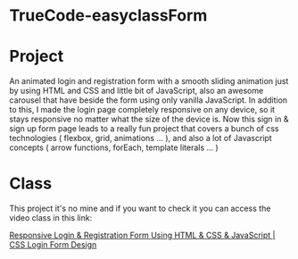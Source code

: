 # TrueCode-easyclassForm

# Project

An animated login and registration form with a smooth sliding animation just by using HTML and CSS and little bit of JavaScript, also an awesome carousel that have beside the form using only vanilla JavaScript. In addition to this, I made the login page completely responsive on any device, so it stays responsive no matter what the size of the device is.
Now this sign in & sign up form page leads to a really fun project that covers a bunch of css technologies ( flexbox, grid, animations ... ), and also a lot of Javascript concepts ( arrow functions, forEach, template literals ... )

# Class

This project it's no mine and if you want to check it you can access the video class in this link:

[Responsive Login & Registration Form Using HTML & CSS & JavaScript | CSS Login Form Design](https://www.youtube.com/watch?v=fC3qLUWf_Lk)

